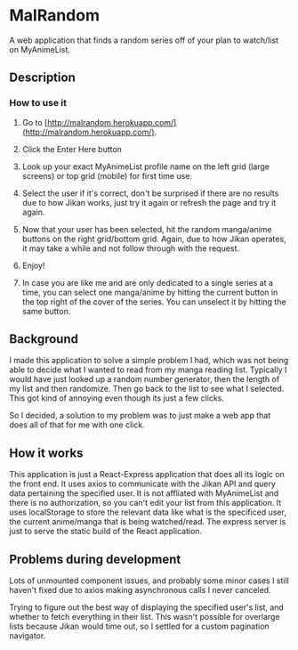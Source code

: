 # MalRandom

A web application that finds a random series off of your plan to watch/list on MyAnimeList.

## Description

### How to use it

1.  Go to [http://malrandom.herokuapp.com/](http://malrandom.herokuapp.com/).

2.  Click the Enter Here button
    <br />

3.  Look up your exact MyAnimeList profile name on the left grid (large screens) or top grid (mobile) for first time use.

4.  Select the user if it's correct, don't be surprised if there are no results due to how Jikan works, just try it again or refresh the page and try it again.

5.  Now that your user has been selected, hit the random manga/anime buttons on the right grid/bottom grid. Again, due to how Jikan operates, it may take a while and not follow through with the request.

6.  Enjoy!

7.  In case you are like me and are only dedicated to a single series at a time, you can select one manga/anime by hitting the current button in the top right of the cover of the series. You can unselect it by hitting the same button.

## Background

I made this application to solve a simple problem I had, which was not being able to decide what I wanted to read from my manga reading list. Typically I would have just looked up a random number generator, then the length of my list and then randomize. Then go back to the list to see what I selected. This got kind of annoying even though its just a few clicks.

So I decided, a solution to my problem was to just make a web app that does all of that for me with one click.

## How it works

This application is just a React-Express application that does all its logic on the front end. It uses axios to communicate with the Jikan API and query data pertaining the specified user. It is not affliated with MyAnimeList and there is no authorization, so you can't edit your list from this application. It uses localStorage to store the relevant data like what is the specificed user, the current anime/manga that is being watched/read. The express server is just to serve the static build of the React application.

## Problems during development

Lots of unmounted component issues, and probably some minor cases I still haven't fixed due to axios making asynchronous calls I never canceled.

Trying to figure out the best way of displaying the specified user's list, and whether to fetch everything in their list. This wasn't possible for overlarge lists because Jikan would time out, so I settled for a custom pagination navigator.
